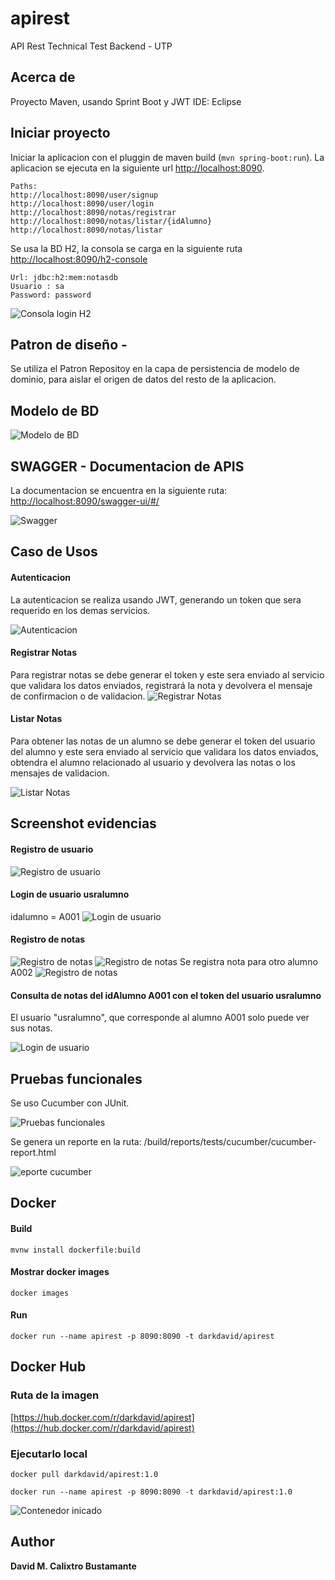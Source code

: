 # apirest
API Rest Technical Test Backend - UTP
## Acerca de
Proyecto Maven, usando Sprint Boot y JWT
IDE: Eclipse

## Iniciar proyecto
Iniciar la aplicacion con el pluggin de maven build (`mvn spring-boot:run`).
La aplicacion se ejecuta en la siguiente url [http://localhost:8090](http://localhost:8090).
```
Paths: 
http://localhost:8090/user/signup
http://localhost:8090/user/login
http://localhost:8090/notas/registrar
http://localhost:8090/notas/listar/{idAlumno}
http://localhost:8090/notas/listar
```

Se usa la BD H2, la consola se carga en la siguiente ruta [http://localhost:8090/h2-console](http://localhost:8090/h2-console)
```
Url: jdbc:h2:mem:notasdb
Usuario : sa
Password: password
```

![Consola login H2](document/Consola_login_H2.png)

## Patron de diseño  - 

Se utiliza el Patron Repositoy en la capa de persistencia de modelo de dominio, para aislar el origen de datos del resto de la aplicacion.


## Modelo de BD

![Modelo de BD](document/ModeloBD.png)


## SWAGGER - Documentacion de APIS
La documentacion se encuentra en la siguiente ruta:
[http://localhost:8090/swagger-ui/#/](http://localhost:8090/swagger-ui/#/)

![Swagger](document/DocumentacionAPISwagger.png)

## Caso de Usos


#### Autenticacion

La autenticacion se realiza usando JWT, generando un token que sera requerido en los demas servicios.

![Autenticacion](document/CU_Autenticacion.png)


#### Registrar Notas

Para registrar notas  se debe generar el token y este sera enviado al servicio que validara los datos enviados, registrará la nota y devolvera el mensaje de confirmacion o de validacion.
![Registrar Notas](document/CU_Registrar_Notas.png)

#### Listar Notas
Para obtener las notas de un alumno se debe generar el token del usuario del alumno y este sera enviado al servicio que validara los datos enviados, obtendra el alumno relacionado al usuario y devolvera las notas o los mensajes de validacion.

![Listar Notas](document/CU_Listar_Notas.png)

 
 
 
## Screenshot evidencias

#### Registro de usuario
![Registro de usuario](document/Screenshot_001.png)

#### Login de usuario usralumno 
idalumno = A001
![Login de usuario](document/Screenshot_002.png)

#### Registro de notas
![Registro de notas](document/Screenshot_003.png)
![Registro de notas](document/Screenshot_004.png)
Se registra nota para otro alumno A002
![Registro de notas](document/Screenshot_005.png)

#### Consulta de notas del idAlumno A001 con el token del usuario usralumno

El usuario "usralumno", que corresponde al alumno A001 solo puede ver sus notas.

![Login de usuario](document/Screenshot_007.png)
 


## Pruebas funcionales 

Se uso Cucumber con JUnit.

![Pruebas funcionales ](document/PruebasCucumberJunit.png)


Se genera un reporte en la ruta: /build/reports/tests/cucumber/cucumber-report.html

![eporte cucumber ](document/reporteCucumber.png)


## Docker

#### Build

`mvnw install dockerfile:build`

#### Mostrar docker images

`docker images`

#### Run
`docker run --name apirest -p 8090:8090 -t darkdavid/apirest`




## Docker Hub 

### Ruta de la imagen
[https://hub.docker.com/r/darkdavid/apirest](https://hub.docker.com/r/darkdavid/apirest)

### Ejecutarlo local

`docker pull darkdavid/apirest:1.0`

`docker run --name apirest -p 8090:8090 -t darkdavid/apirest:1.0`

![Contenedor inicado](document/DockerContainer.png)

## Author
 
**David M. Calixtro Bustamante**

